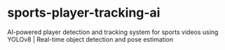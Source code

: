 # sports-player-tracking-ai
AI-powered player detection and tracking system for sports videos using YOLOv8 | Real-time object detection and pose estimation
